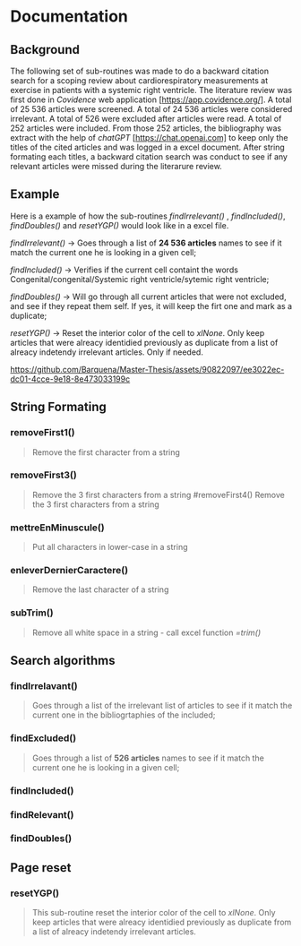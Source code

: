 # Documentation

## Background
The following set of sub-routines was made to do a backward citation search for a scoping review about cardiorespiratory measurements at exercise in patients with a systemic right ventricle.
The literature review was first done in *Covidence* web application [https://app.covidence.org/]. A total of 25 536 articles were screened. A total of 24 536 articles were considered irrelevant. A total of 526 were excluded after articles were read. A total of 252 articles were included. From those 252 articles, the bibliography was extract with the help of *chatGPT* [https://chat.openai.com] to keep only the titles of the cited articles and was logged in a excel document. After string formating each titles, a backward citation search was conduct to see if any relevant articles were missed during the literarure review.

## Example

Here is a example of how the sub-routines *findIrrelevant()* , *findIncluded()*, *findDoubles()* and *resetYGP()* would look like in a excel file.

*findIrrelevant()*  -> Goes through a list of **24 536 articles** names to see if it match the current one he is looking in a given cell;

*findIncluded()*    -> Verifies if the current cell containt the words Congenital/congenital/Systemic right ventricle/sytemic right ventricle;

*findDoubles()*     -> Will go through all current articles that were not excluded, and see if they repeat them self. If yes, it will keep the firt one and mark as a duplicate;

*resetYGP()*        -> Reset the interior color of the cell to *xlNone*. Only keep articles that were alreacy identidied previously as duplicate from a list of alreacy indetendy irrelevant articles. Only if needed.

https://github.com/Barquena/Master-Thesis/assets/90822097/ee3022ec-dc01-4cce-9e18-8e473033199c

## String Formating
### removeFirst1()
>Remove the first character from a string 
### removeFirst3()
> Remove the 3 first characters from a string
> #removeFirst4()
>Remove the 3 first characters from a string
### mettreEnMinuscule()
>Put all characters in lower-case in a string
### enleverDernierCaractere()
>Remove the last character of a string
### subTrim()
>Remove all white space in a string - call excel function *=trim()*

## Search algorithms
### findIrrelavant()
> Goes through a list of the irrelevant list of articles to see if it match the current one in the bibliogrtaphies of the included;
### findExcluded()
> Goes through a list of **526 articles** names to see if it match the current one he is looking in a given cell;
### findIncluded()
>
### findRelevant()
>
### findDoubles()
>

## Page reset
### resetYGP()
> This sub-routine reset the interior color of the cell to *xlNone*. Only keep articles that were alreacy identidied previously as duplicate from a list of alreacy indetendy irrelevant articles.

